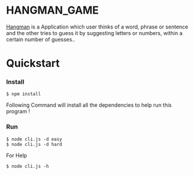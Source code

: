 # HANGMAN_GAME

[Hangman](https://github.com/i1992/HANGMAN) is a
Application which user thinks of a word, phrase or sentence and the other tries to guess it by suggesting letters or numbers, within a certain number of guesses..

# Quickstart

### Install

    $ npm install

 Following Command will install all the dependencies to help run this program !

### Run

	$ node cli.js -d easy  
	$ node cli.js -d hard
  
  For Help
  
  	$ node cli.js -h
